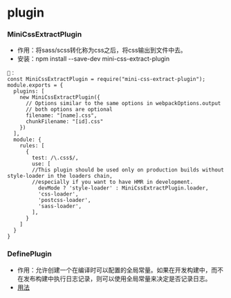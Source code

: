 # plugin
### MiniCssExtractPlugin
- 作用：将sass/scss转化称为css之后，将css输出到文件中去。
- 安装：npm install --save-dev mini-css-extract-plugin
```
🌰：
const MiniCssExtractPlugin = require("mini-css-extract-plugin");
module.exports = {
  plugins: [
    new MiniCssExtractPlugin({
      // Options similar to the same options in webpackOptions.output
      // both options are optional
      filename: "[name].css",
      chunkFilename: "[id].css"
    })
  ],
  module: {
    rules: [
      {
        test: /\.css$/,
        use: [
        //This plugin should be used only on production builds without style-loader in the loaders chain,
        //especially if you want to have HMR in development.
          devMode ? 'style-loader' : MiniCssExtractPlugin.loader,
          'css-loader',
          'postcss-loader',
          'sass-loader',
        ],
      }
    ]
  }
}
```

### DefinePlugin
- 作用：允许创建一个在编译时可以配置的全局常量。如果在开发构建中，而不在发布构建中执行日志记录，则可以使用全局常量来决定是否记录日志。
- [用法](https://webpack.docschina.org/plugins/define-plugin/)




